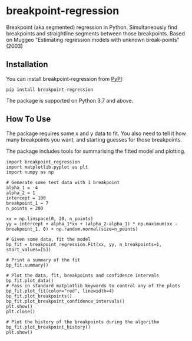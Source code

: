 # breakpoint-regression

Breakpoint (aka segmented) regression in Python. Simultaneously find breakpoints and straightline segments between those breakpoints. Based on Muggeo "Estimating regression models with unknown break-points" (2003)


## Installation

You can install breakpoint-regression from [PyPI](https://pypi.org/project/breakpoint-regression/):

    pip install breakpoint-regression

The package is supported on Python 3.7 and above.

## How To Use

The package requires some x and y data to fit. You also need to tell it how many breakpoints you want, and starting guesses for those breakpoints. 

The package includes tools for summarising the fitted model and plotting.

	import breakpoint_regression
	import matplotlib.pyplot as plt
	import numpy as np

	# Generate some test data with 1 breakpoint
	alpha_1 = -4
	alpha_2 = 1
	intercept = 100
	breakpoint_1 = 7
	n_points = 200

	xx = np.linspace(0, 20, n_points)
	yy = intercept + alpha_1*xx + (alpha_2-alpha_1) * np.maximum(xx - breakpoint_1, 0) + np.random.normal(size=n_points)

	# Given some data, fit the model
	bp_fit = breakpoint_regression.Fit(xx, yy, n_breakpoints=1, start_values=[5])

	# Print a summary of the fit
	bp_fit.summary()

	# Plot the data, fit, breakpoints and confidence intervals
	bp_fit.plot_data()
	# Pass in standard matplotlib keywords to control any of the plots
	bp_fit.plot_fit(color="red", linewidth=4) 
	bp_fit.plot_breakpoints()
	bp_fit.plot_breakpoint_confidence_intervals()
	plt.show()
	plt.close()

	# Plot the history of the breakpoints during the algorithm 
	bp_fit.plot_breakpoint_history()
	plt.show()